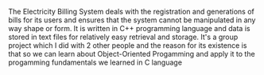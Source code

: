 The Electricity Billing System deals with the registration and generations of bills for its users and ensures that the system cannot be manipulated in any way shape or form. It is written in C++ programming language and data is stored in text files for relatively easy retrieval and storage. It's a group project which I did with 2 other people and the reason for its existence is that so we can learn about Object-Oriented Progamming and apply it to the progamming fundamentals we learned in C language
